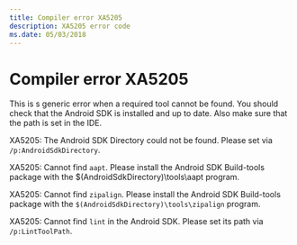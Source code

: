 ```yaml
---
title: Compiler error XA5205
description: XA5205 error code
ms.date: 05/03/2018
---
```

# Compiler error XA5205

This is s generic error when a required tool cannot be found. You should check that the Android SDK is installed and up to date. Also make sure that the path is set in the IDE.

XA5205: The Android SDK Directory could not be found. Please set via `/p:AndroidSdkDirectory`.

XA5205: Cannot find `aapt`. Please install the Android SDK Build-tools package with the $(AndroidSdkDirectory)\tools\aapt program.

XA5205: Cannot find `zipalign`. Please install the Android SDK Build-tools package with the `$(AndroidSdkDirectory)\tools\zipalign` program.

XA5205: Cannot find `lint` in the Android SDK. Please set its path via `/p:LintToolPath`.
